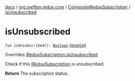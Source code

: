 [docs](../../index.md) / [org.swiften.redux.core](../index.md) / [CompositeReduxSubscription](index.md) / [isUnsubscribed](./is-unsubscribed.md)

# isUnsubscribed

`fun isUnsubscribed(): `[`Boolean`](https://kotlinlang.org/api/latest/jvm/stdlib/kotlin/-boolean/index.html) [(source)](https://github.com/protoman92/KotlinRedux/tree/master/common/common-core/src/main/kotlin/org/swiften/redux/core/Subscription.kt#L107)

Overrides [IReduxSubscription.isUnsubscribed](../-i-redux-subscription/is-unsubscribed.md)

Check if this [IReduxSubscription](../-i-redux-subscription/index.md) is unsubscribed.

**Return**
The subscription status.

